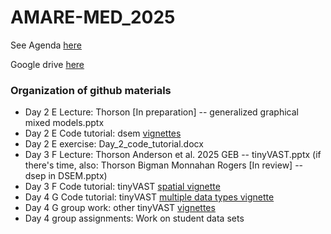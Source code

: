 # AMARE-MED_2025

See Agenda [here](https://docs.google.com/document/d/1d2MCwmDmk5h1ro4yXKcuujGMZlNXlphw/edit) 

Google drive [here](https://drive.google.com/drive/u/0/folders/1EeaN-mJcWyjEyvQbzxk7bzlOELfGuuj5)

### Organization of github materials
* Day 2 E Lecture:  Thorson [In preparation] -- generalized graphical mixed models.pptx
* Day 2 E Code tutorial:  dsem [vignettes](https://james-thorson-noaa.github.io/dsem/articles/features.html)
* Day 2 E exercise: Day_2_code_tutorial.docx
* Day 3 F Lecture: Thorson Anderson et al. 2025 GEB -- tinyVAST.pptx  (if there's time, also: Thorson Bigman Monnahan Rogers [In review] -- dsep in DSEM.pptx) 
* Day 3 F Code tutorial:  tinyVAST [spatial vignette](https://vast-lib.github.io/tinyVAST/articles/spatial.html)
* Day 4 G Code tutorial:  tinyVAST [multiple data types vignette](https://vast-lib.github.io/tinyVAST/articles/multiple_data.html)
* Day 4 G group work:  other tinyVAST [vignettes](https://vast-lib.github.io/tinyVAST/articles/web_only/overview.html)
* Day 4 group assignments:  Work on student data sets

